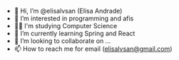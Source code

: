 - 👋 Hi, I’m @elisalvsan (Elisa Andrade)
- 👀 I’m interested in programming and afis
- 👩‍💻 I'm studying Computer Science
- 🌱 I’m currently learning Spring and React
- 💞️ I’m looking to collaborate on ...
- 📫 How to reach me for email (elisalvsan@gmail.com)

<!---
elisalvsan/elisalvsan is a ✨ special ✨ repository because its `README.md` (this file) appears on your GitHub profile.
You can click the Preview link to take a look at your changes.
--->
